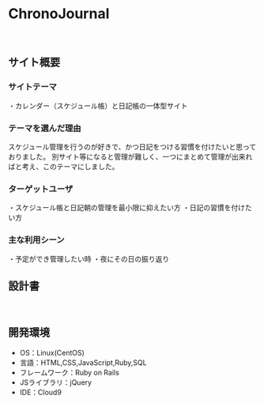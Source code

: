 # ChronoJournal

​
## サイト概要
### サイトテーマ
・カレンダー（スケジュール帳）と日記帳の一体型サイト
​
### テーマを選んだ理由
スケジュール管理を行うのが好きで、かつ日記をつける習慣を付けたいと思っておりました。
別サイト等になると管理が難しく、一つにまとめて管理が出来ればと考え、このテーマにしました。

### ターゲットユーザ
・スケジュール帳と日記朝の管理を最小限に抑えたい方
・日記の習慣を付けたい方
​
### 主な利用シーン
・予定ができ管理したい時
・夜にその日の振り返り
​
## 設計書
​
## 開発環境
- OS：Linux(CentOS)
- 言語：HTML,CSS,JavaScript,Ruby,SQL
- フレームワーク：Ruby on Rails
- JSライブラリ：jQuery
- IDE：Cloud9
